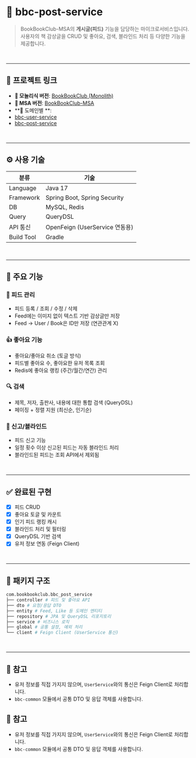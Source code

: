 # 📝 bbc-post-service

> BookBookClub-MSA의 **게시글(피드)** 기능을 담당하는 마이크로서비스입니다.  
> 사용자의 책 감상글을 CRUD 및 좋아요, 검색, 블라인드 처리 등 다양한 기능을 제공합니다.

<br>

----

## 📌 프로젝트 링크

- **🧱 모놀리식 버전**: [BookBookClub (Monolith)](https://github.com/ddururiiiiiii/bookbookclub)
- **📁 MSA 버전**: [BookBookClub-MSA](https://github.com/ddururiiiiiii/BookBookClub-MSA)
- **📄 도메인별 **:
-   [bbc-user-service](https://github.com/ddururiiiiiii/bbc-user-service)
-   [bbc-post-service](https://github.com/ddururiiiiiii/bbc-post-service)


<br>

----

## ⚙️ 사용 기술

| 분류        | 기술                             |
|-------------|----------------------------------|
| Language    | Java 17                          |
| Framework   | Spring Boot, Spring Security     |
| DB          | MySQL, Redis                     |
| Query       | QueryDSL                         |
| API 통신    | OpenFeign (UserService 연동용)   |
| Build Tool  | Gradle                           |

<br>

----
## 📌 주요 기능

### 📄 피드 관리
- 피드 등록 / 조회 / 수정 / 삭제
- Feed에는 이미지 없이 텍스트 기반 감상글만 저장
- Feed → User / Book은 ID만 저장 (연관관계 X)

### 👍 좋아요 기능
- 좋아요/좋아요 취소 (토글 방식)
- 피드별 좋아요 수, 좋아요한 유저 목록 조회
- Redis에 좋아요 랭킹 (주간/월간/연간) 관리

### 🔍 검색
- 제목, 저자, 출판사, 내용에 대한 통합 검색 (QueryDSL)
- 페이징 + 정렬 지원 (최신순, 인기순)

### 🚫 신고/블라인드
- 피드 신고 기능
- 일정 횟수 이상 신고된 피드는 자동 블라인드 처리
- 블라인드된 피드는 조회 API에서 제외됨

<br>

----

## ✅ 완료된 구현

- [x] 피드 CRUD
- [x] 좋아요 토글 및 카운트
- [x] 인기 피드 랭킹 캐시
- [x] 블라인드 처리 및 필터링
- [x] QueryDSL 기반 검색
- [x] 유저 정보 연동 (Feign Client)

<br>

----

## 📂 패키지 구조
~~~bash
com.bookbookclub.bbc_post_service
├── controller # 피드 및 좋아요 API
├── dto # 요청/응답 DTO
├── entity # Feed, Like 등 도메인 엔티티
├── repository # JPA 및 QueryDSL 리포지토리
├── service # 비즈니스 로직
├── global # 공통 설정, 예외 처리
└── client # Feign Client (UserService 통신)
~~~

<br>

----

## 💬 참고

- 유저 정보를 직접 가지지 않으며, `UserService`와의 통신은 Feign Client로 처리합니다.
- `bbc-common` 모듈에서 공통 DTO 및 응답 객체를 사용합니다.

## 💬 참고

- 유저 정보를 직접 가지지 않으며, `UserService`와의 통신은 Feign Client로 처리합니다.
- `bbc-common` 모듈에서 공통 DTO 및 응답 객체를 사용합니다.
